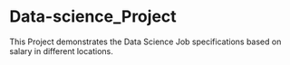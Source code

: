 # Data-science_Project
This Project demonstrates the Data Science Job specifications based on salary in different locations.
